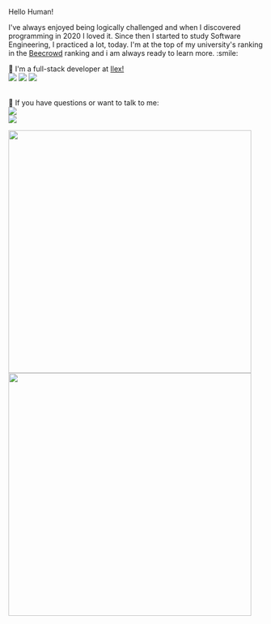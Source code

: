 Hello Human! 
<p> I've always enjoyed being logically challenged and when I discovered programming in 2020 I loved it. Since then I started to study Software Engineering, I practiced a lot, today. I'm at the top of my university's ranking in the <a href="https://www.beecrowd.com.br/judge/pt/profile/573539">Beecrowd</a> ranking and i am always ready to learn more. :smile: </p>

🔭 I'm a full-stack developer at <a href="https://www.ilex.com.br/">Ilex!</a> <br>
<img src="https://img.shields.io/badge/JavaScript-F7DF1E?style=for-the-badge&logo=javascript&logoColor=black" />
<img src="https://img.shields.io/badge/PHP-777BB4?style=for-the-badge&logo=php&logoColor=white" />
<img src="https://img.shields.io/badge/MySQL-00000F?style=for-the-badge&logo=mysql&logoColor=white" /><br>
<br>
 
💬 If you have questions or want to talk to me:<br>
<a href = "https://api.whatsapp.com/send?phone= +5554991518114"><img src="https://img.shields.io/badge/WhatsApp-25D366?style=for-the-badge&logo=whatsapp&logoColor=white" /></a> <br>
<a href = "mailto:santiagopoffo@hotmail.com"><img src="https://img.shields.io/badge/Microsoft_Outlook-0078D4?style=for-the-badge&logo=microsoft-outlook&logoColor=whitee" /></a> <br>

<a href="https://wakatime.com"><img style="width:30rem;" src="https://wakatime.com/share/@Santiago_Fae/97e96674-26ba-4824-a011-bf9684dfe209.png" /></a>
<a href="https://wakatime.com"><img style="width:30rem;" src="https://wakatime.com/share/@Santiago_Fae/367c1460-fb76-46e3-b5b7-2417dda279ef.png" /></a>
